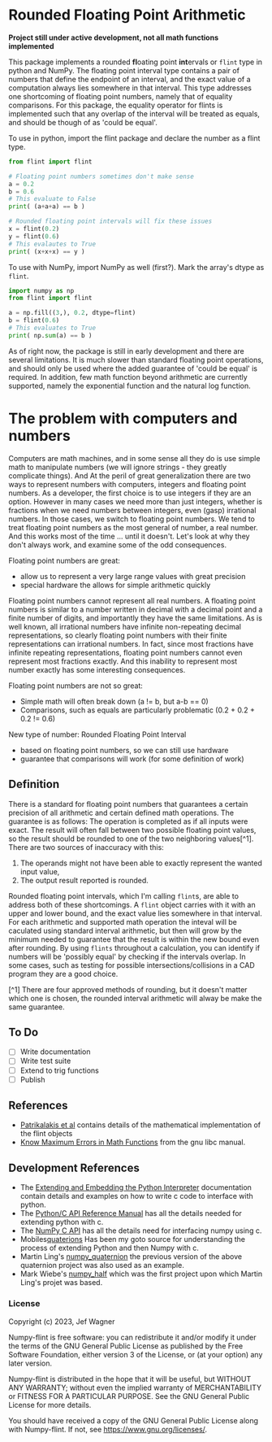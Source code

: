 # Rounded Floating Point Arithmetic

**Project still under active development, not all math functions implemented**

This package implements a rounded **fl**oating point **int**ervals or `flint` type in python and NumPy. The floating point interval type contains a pair of numbers that define the endpoint of an interval, and the exact value of a computation always lies somewhere in that interval. This type addresses one shortcoming of floating point numbers, namely that of equality comparisons. For this package, the equality operator for flints is implemented such that any overlap of the interval will be treated as equals, and should be though of as 'could be equal'.

To use in python, import the flint package and declare the number as a flint type.
```py
from flint import flint

# Floating point numbers sometimes don't make sense
a = 0.2
b = 0.6
# This evaluate to False
print( (a+a+a) == b )

# Rounded floating point intervals will fix these issues
x = flint(0.2)
y = flint(0.6)
# This evalautes to True
print( (x+x+x) == y )
```

To use with NumPy, import NumPy as well (first?). Mark the array's dtype as `flint`.
```py
import numpy as np
from flint import flint

a = np.fill((3,), 0.2, dtype=flint)
b = flint(0.6)
# This evaluates to True
print( np.sum(a) == b )
```

As of right now, the package is still in early development and there are several limitations. It is much slower than standard floating point operations, and should only be used where the added guarantee of 'could be equal' is required. In addition, few math function beyond arithmetic are currently supported, namely the exponential function and the natural log function.

# The problem with computers and numbers

Computers are math machines, and in some sense all they do is use simple math to manipulate numbers (we will ignore strings - they greatly complicate things). And At the peril of great generalization there are two ways to represent numbers with computers, integers and floating point numbers. As a developer, the first choice is to use integers if they are an option. However in many cases we need more than just integers, whether is fractions when we need numbers between integers, even (gasp) irrational numbers. In those cases, we switch to floating point numbers. We tend to treat floating point numbers as the most general of number, a real number. And this works most of the time ... until it doesn't. Let's look at why they don't always work, and examine some of the odd consequences.

Floating point numbers are great:
+ allow us to represent a very large range values with great precision
+ special hardware the allows for simple arithmetic quickly

Floating point numbers cannot represent all real numbers. A floating point numbers is similar to a number written in decimal with a decimal point and a finite number of digits, and importantly they have the same limitations. As is well known, all irrational numbers have infinite non-repeating decimal representations, so clearly floating point numbers with their finite representations can irrational numbers. In fact, since most fractions have infinite repeating representations, floating point numbers cannot even represent most fractions exactly. And this inability to represent most number exactly has some interesting consequences.

Floating point numbers are not so great:
- Simple math will often break down (a != b, but a-b == 0)
- Comparisons, such as equals are particularly problematic (0.2 + 0.2 + 0.2 != 0.6)

New type of number: Rounded Floating Point Interval
- based on floating point numbers, so we can still use hardware
- guarantee that comparisons will work (for some definition of work)

## Definition

There is a standard for floating point numbers that guarantees a certain precision of all arithmetic and certain defined math operations. The guarantee is as follows: The operation is completed as if all inputs were exact. The result will often fall between two possible floating point values, so the result should be rounded to one of the two neighboring values[^1]. There are two sources of inaccuracy with this:
1. The operands might not have been able to exactly represent the wanted input value,
2. The output result reported is rounded.

Rounded floating point intervals, which I'm calling `flint`s, are able to address both of these shortcomings. A `flint` object carries with it with an upper and lower bound, and the exact value lies somewhere in that interval. For each arithmetic and supported math operation the inteval will be caculated using standard interval arithmetic, but then  will grow by the minimum needed to guarantee that the result is within the new bound even after rounding. By using `flints` throughout a calculation, you can identify if numbers will be 'possibly equal' by checking if the intervals overlap. In some cases, such as testing for possible intersections/collisions in a CAD program they are a good choice.

[^1] There are four approved methods of rounding, but it doesn't matter which one is chosen, the rounded interval arithmetic will alway be make the same guarantee.


## To Do

- [ ] Write documentation
- [ ] Write test suite
- [ ] Extend to trig functions
- [ ] Publish

## References

* [Patrikalakis et al](https://web.mit.edu/hyperbook/Patrikalakis-Maekawa-Cho/node46.html) contains details of the mathematical implementation of the flint objects
* [Know Maximum Errors in Math Functions](https://www.gnu.org/software/libc/manual/html_node/Errors-in-Math-Functions.html) from the gnu libc manual.

## Development References
* The [Extending and Embedding the Python Interpreter](https://docs.python.org/3/extending/index.html) documentation contain details and examples on how to write c code to interface with python.
* The [Python/C API Reference Manual](https://docs.python.org/3/c-api/index.html) has all the details needed for extending python with c.
* The [NumPy C API](https://numpy.org/doc/stable/reference/c-api/index.html) has all the details need for interfacing numpy using c.
* Mobiles[quaterions](https://github.com/moble/quaternion) Has been my goto source for understanding the process of extending Python and then Numpy with c.
* Martin Ling's [numpy_quaternion](https://github.com/martinling/numpy_quaternion) the previous version of the above quaternion project was also used as an example.
* Mark Wiebe's [numpy_half](https://github.com/mwiebe/numpy_half) which was the first project upon which Martin Ling's projet was based. 

### License

Copyright (c) 2023, Jef Wagner

Numpy-flint is free software: you can redistribute it and/or modify it under the terms of the GNU General Public License as published by the Free Software Foundation, either version 3 of the License, or (at your option) any later version.

Numpy-flint is distributed in the hope that it will be useful, but WITHOUT ANY WARRANTY; without even the implied warranty of MERCHANTABILITY or FITNESS FOR A PARTICULAR PURPOSE. See the GNU General Public License for more details.

You should have received a copy of the GNU General Public License along with Numpy-flint. If not, see <https://www.gnu.org/licenses/>.
